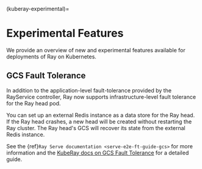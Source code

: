 (kuberay-experimental)=

# Experimental Features

We provide an overview of new and experimental features available
for deployments of Ray on Kubernetes.

## GCS Fault Tolerance

In addition to the application-level fault-tolerance provided by the RayService controller,
Ray now supports infrastructure-level fault tolerance for the Ray head pod.

You can set up an external Redis instance as a data store for the Ray head. If the Ray head crashes,
a new head will be created without restarting the Ray cluster.
The Ray head's GCS will recover its state from the external Redis instance.

See the {ref}`Ray Serve documentation <serve-e2e-ft-guide-gcs>` for more information and
the [KubeRay docs on GCS Fault Tolerance][KubeFT] for a detailed guide.

[KubeServe]: https://ray-project.github.io/kuberay/guidance/rayservice/
[KubeFT]: https://ray-project.github.io/kuberay/guidance/gcs-ft/
[KubeJob]: https://ray-project.github.io/kuberay/guidance/rayjob/
